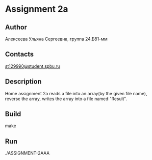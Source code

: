 # Assignment 2a
## Author
Алексеева Ульяна Сергеевна, группа 24.Б81-мм
## Contacts

st129990@student.spbu.ru
## Description

Home assignment 2a reads a file into an array(by the given file name), reverse the array, writes the array into a file named "Result".
## Build

make

## Run
./ASSIGNMENT-2AAA
